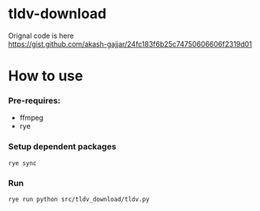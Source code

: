 # tldv-download

Orignal code is here  
https://gist.github.com/akash-gajjar/24fc183f6b25c74750606606f2319d01

# How to use

### Pre-requires:

- ffmpeg
- rye

### Setup dependent packages

`rye sync`

### Run

`rye run python src/tldv_download/tldv.py`
